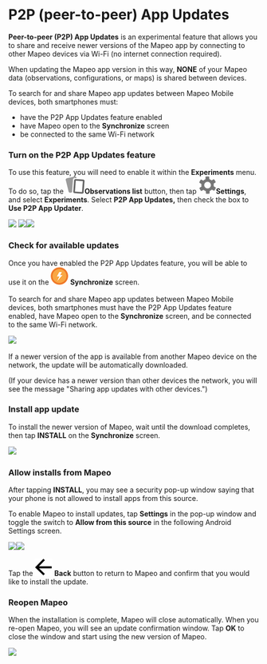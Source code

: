 # P2P (peer-to-peer) App Updates

**Peer-to-peer (P2P) App Updates** is an experimental feature that allows you to share and receive newer versions of the Mapeo app by connecting to other Mapeo devices via Wi-Fi (no internet connection required).&#x20;

When updating the Mapeo app version in this way, **NONE** of your Mapeo data (observations, configurations, or maps) is shared between devices.

To search for and share Mapeo app updates between Mapeo Mobile devices, both smartphones must:

* have the P2P App Updates feature enabled
* have Mapeo open to the **Synchronize** screen
* be connected to the same Wi-Fi network

### Turn on the P2P App Updates feature

To use this feature, you will need to enable it within the **Experiments** menu. To do so, tap the <img src="../../../.gitbook/assets/app_icons_observations-list_35px.png" alt="" data-size="line">**Observations list** button, then tap <img src="../../../.gitbook/assets/app icons_Settings.png" alt="" data-size="line">**Settings**, and select **Experiments**. Select **P2P App Updates,** then check the box to **Use P2P App Updater**.

![](../../../.gitbook/assets/Mm\_Settings\_screen\_experiments.jpg)  ![](../../../.gitbook/assets/Mm\_Experiments\_screen\_P2P\_App\_Updates.jpg)![](../../../.gitbook/assets/Mm\_P2P\_App\_Updates\_screen\_on.jpg)

### Check for available updates

Once you have enabled the P2P App Updates feature, you will be able to use it on the <img src="../../../.gitbook/assets/app_icons_Sync_35px.png" alt="" data-size="line"> **Synchronize** screen.\
\
To search for and share Mapeo app updates between Mapeo Mobile devices, both smartphones must have the P2P App Updates feature enabled, have Mapeo open to the **Synchronize** screen, and be connected to the same Wi-Fi network.

![](../../../.gitbook/assets/Mm\_sync\_checking\_p2p\_updates.jpg)

If a newer version of the app is available from another Mapeo device on the network, the update will be automatically downloaded.&#x20;

(If your device has a newer version than other devices the network, you will see the message "Sharing app updates with other devices.")

### Install app update

To install the newer version of Mapeo, wait until the download completes, then tap **INSTALL** on the **Synchronize** screen.

![](../../../.gitbook/assets/Mm\_P2P\_App\_Updates\_install.jpg)



### Allow installs from Mapeo

After tapping **INSTALL**, you may see a security pop-up window saying that your phone is not allowed to install apps from this source.

To enable Mapeo to install updates, tap **Settings** in the pop-up window and toggle the switch to **Allow from this source** in the following Android Settings screen.

&#x20;![](../../../.gitbook/assets/Mm\_P2P\_app\_update\_security\_window.jpg)![](../../../.gitbook/assets/Mm\_P2P\_app\_update\_Android\_settings\_allow\_install.jpg)

Tap the <img src="../../../.gitbook/assets/app icons_back arrow.png" alt="" data-size="line"> **Back** button to return to Mapeo and confirm that you would like to install the update.

### Reopen Mapeo

When the installation is complete, Mapeo will close automatically. When you re-open Mapeo, you will see an update confirmation window. Tap **OK** to close the window and start using the new version of Mapeo.

&#x20;![](../../../.gitbook/assets/Mm\_P2P\_update\_complete\_confirmation.jpg)
